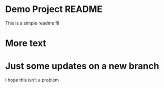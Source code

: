 # Demo Project README

This is a simple readme fil

# More text

# Just some updates on a new branch

I hope this isn't a problem
